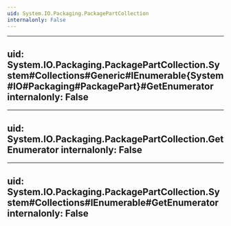 ```yaml
---
uid: System.IO.Packaging.PackagePartCollection
internalonly: False
---
```


---
uid: System.IO.Packaging.PackagePartCollection.System#Collections#Generic#IEnumerable{System#IO#Packaging#PackagePart}#GetEnumerator
internalonly: False
---

---
uid: System.IO.Packaging.PackagePartCollection.GetEnumerator
internalonly: False
---

---
uid: System.IO.Packaging.PackagePartCollection.System#Collections#IEnumerable#GetEnumerator
internalonly: False
---
